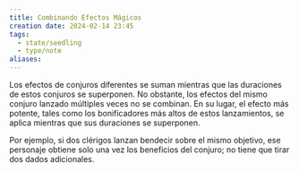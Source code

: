 ```yaml
---
title: Combinando Efectos Mágicos
creation date: 2024-02-14 23:45
tags:
  - state/seedling
  - type/note
aliases:
---
```


Los efectos de conjuros diferentes se suman mientras que las duraciones de estos conjuros se superponen. No obstante, los efectos del mismo conjuro lanzado múltiples veces no se combinan. En su lugar, el efecto más potente, tales como los bonificadores más altos de estos lanzamientos, se aplica mientras que sus duraciones se superponen.

Por ejemplo, si dos clérigos lanzan bendecir sobre el mismo objetivo, ese personaje obtiene solo una vez los beneficios del conjuro; no tiene que tirar dos dados adicionales.
